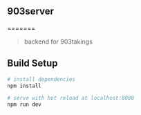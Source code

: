 ## 903server
=======
> backend for 903takings

## Build Setup

``` bash
# install dependencies
npm install

# serve with hot reload at localhost:8080
npm run dev

```

